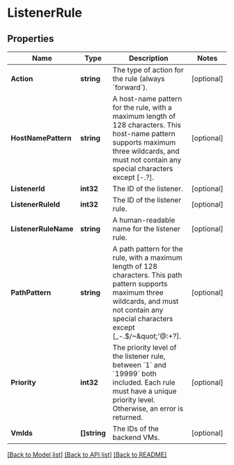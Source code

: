 # ListenerRule

## Properties

Name | Type | Description | Notes
------------ | ------------- | ------------- | -------------
**Action** | **string** | The type of action for the rule (always &#x60;forward&#x60;). | [optional] 
**HostNamePattern** | **string** | A host-name pattern for the rule, with a maximum length of 128 characters. This host-name pattern supports maximum three wildcards, and must not contain any special characters except [-.?]. | [optional] 
**ListenerId** | **int32** | The ID of the listener. | [optional] 
**ListenerRuleId** | **int32** | The ID of the listener rule. | [optional] 
**ListenerRuleName** | **string** | A human-readable name for the listener rule. | [optional] 
**PathPattern** | **string** | A path pattern for the rule, with a maximum length of 128 characters. This path pattern supports maximum three wildcards, and must not contain any special characters except [_-.$/~\&quot;&#39;@:+?]. | [optional] 
**Priority** | **int32** | The priority level of the listener rule, between &#x60;1&#x60; and &#x60;19999&#x60; both included. Each rule must have a unique priority level. Otherwise, an error is returned. | [optional] 
**VmIds** | **[]string** | The IDs of the backend VMs. | [optional] 

[[Back to Model list]](../README.md#documentation-for-models) [[Back to API list]](../README.md#documentation-for-api-endpoints) [[Back to README]](../README.md)


